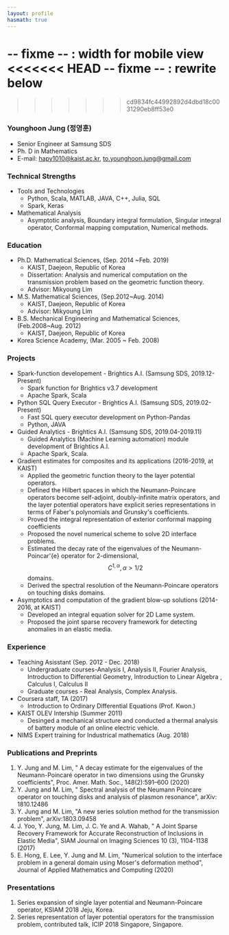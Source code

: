 ```yaml
---
layout: profile
hasmath: true
---
```


-- fixme -- : width for mobile view
<<<<<<< HEAD
-- fixme -- : rewrite below
=======
>>>>>>> cd9834fc44992892d4dbd18c0031290eb8ff53e0

### Younghoon Jung (정영훈)
- Senior Engineer at Samsung SDS 
- Ph. D in Mathematics
- E-mail: hapy1010@kaist.ac.kr, to.younghoon.jung@gmail.com


### Technical Strengths
- Tools and Technologies
  - Python, Scala, MATLAB, JAVA,  C++, Julia, SQL
  - Spark, Keras
- Mathematical Analysis
  - Asymptotic analysis, Boundary integral formulation, Singular integral operator, Conformal mapping computation, Numerical methods.

### Education
- Ph.D. Mathematical Sciences, (Sep. 2014 ~Feb. 2019)
  - KAIST, Daejeon, Republic of Korea 
  - Dissertation: Analysis and numerical computation on the transmission problem based on the geometric function theory.
  - Advisor: Mikyoung Lim
- M.S. Mathematical Sciences,  (Sep.2012~Aug. 2014)
  - KAIST, Daejeon, Republic of Korea 
  - Advisor: Mikyoung Lim
- B.S. Mechanical Engineering and Mathematical  Sciences, (Feb.2008~Aug. 2012) 
  - KAIST, Daejeon, Republic of Korea 
- Korea Science Academy, (Mar. 2005 ~ Feb. 2008) 

### Projects
- Spark-function developement - Brightics A.I. (Samsung SDS, 2019.12-Present)
  - Spark function for Brightics v3.7 development
  - Apache Spark, Scala
- Python SQL Query Executor - Brightics A.I. (Samsung SDS, 2019.02-Present)
  - Fast SQL query executor development on Python-Pandas
  - Python, JAVA
- Guided Analytics - Brightics A.I. (Samsung SDS, 2019.04-2019.11)
  - Guided Analytics (Machine Learning automation) module development of Brightics A.I.
  - Apache Spark, Scala.
- Gradient estimates for composites and its applications (2016-2019, at KAIST)
  - Applied the geometric function theory to the layer potential operators.
  - Defined the Hilbert spaces in which the Neumann-Poincare operators become self-adjoint, doubly-infinite matrix operators, and the layer potential operators have explicit series representations in terms of Faber's polynomials and Grunsky's coefficients.
  - Proved the integral representation of exterior conformal mapping coefficients
  - Proposed the novel numerical scheme to solve 2D interface problems.
  - Estimated the decay rate of the eigenvalues of the Neumann-Poincar\'{e} operator for 2-dimensional, $$C^{1,\alpha},\alpha>1/2$$ domains.
  - Derived the spectral resolution of the Neumann-Poincare operators on touching disks domains.
- Asymptotics and computation of the gradient blow-up solutions (2014-2016, at KAIST)
  - Developed an integral equation solver for 2D Lame system.
  - Proposed the joint sparse recovery framework for detecting anomalies in an elastic media.

### Experience
- Teaching Asisstant (Sep. 2012 - Dec. 2018)
  - Undergraduate courses-Analysis I, Analysis II, Fourier Analysis, Introduction to Differential Geometry, Introduction to Linear Algebra , Calculus I, Calculus II
  - Graduate courses - Real Analysis, Complex Analysis.
- Coursera staff, TA  (2017)
  - Introduction to Ordinary Differential Equations (Prof. Kwon.)
- KAIST OLEV Intership (Summer 2011)
  - Desinged a mechanical structure and conducted a thermal analysis of battery module of an online electric vehicle.
- NIMS Expert training for Industrical mathematics (Aug. 2018)

### Publications and Preprints
 1. Y. Jung and M. Lim, " A decay estimate for the eigenvalues of the Neumann-Poincaré operator in two dimensions using the Grunsky coefficients",  Proc. Amer. Math. Soc., 148(2):591–600 (2020)
 2. Y. Jung and M. Lim, " Spectral analysis of the Neumann Poincare operator on touching disks and analysis of plasmon resonance", arXiv: 1810.12486
 3. Y. Jung and M. Lim,  "A new series solution method for the transmission problem", arXiv:1803.09458
 4. J. Yoo, Y. Jung, M. Lim,  J. C. Ye and A. Wahab, " A Joint Sparse Recovery Framework for Accurate Reconstruction of Inclusions in Elastic Media",  SIAM Journal on Imaging Sciences 10 (3), 1104-1138 (2017)
 5. E. Hong,  E. Lee, Y. Jung and  M. Lim, "Numerical solution to the interface problem in a general domain using Moser's deformation method", Journal of Applied Mathematics and Computing  (2020)

### Presentations
1. Series expansion of single layer potential and Neumann-Poincare operator, KSIAM 2018 Jeju, Korea.
1. Series representation of layer potential operators for the transmission problem, contributed talk, ICIP 2018 Singapore, Singapore.